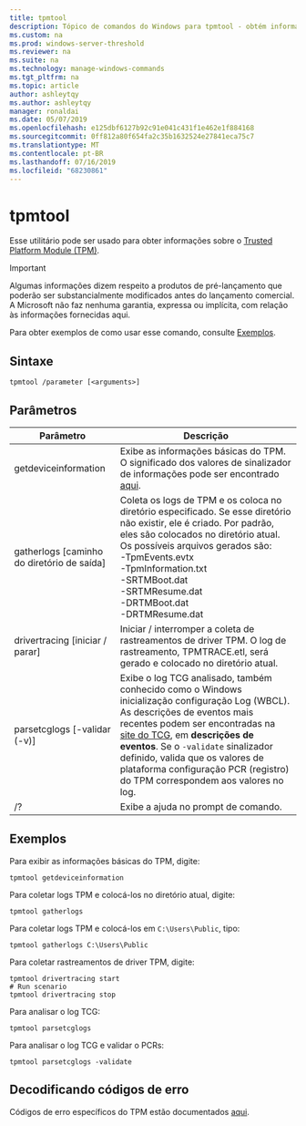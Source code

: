 ```yaml
---
title: tpmtool
description: Tópico de comandos do Windows para tpmtool - obtém informações sobre o Trusted Platform Module.
ms.custom: na
ms.prod: windows-server-threshold
ms.reviewer: na
ms.suite: na
ms.technology: manage-windows-commands
ms.tgt_pltfrm: na
ms.topic: article
author: ashleytqy
ms.author: ashleytqy
manager: ronaldai
ms.date: 05/07/2019
ms.openlocfilehash: e125dbf6127b92c91e041c431f1e462e1f884168
ms.sourcegitcommit: 0ff812a80f654fa2c35b1632524e27841eca75c7
ms.translationtype: MT
ms.contentlocale: pt-BR
ms.lasthandoff: 07/16/2019
ms.locfileid: "68230861"
---
```

# <a name="tpmtool"></a>tpmtool

Esse utilitário pode ser usado para obter informações sobre o [Trusted Platform Module (TPM)](https://docs.microsoft.com/windows/security/information-protection/tpm/trusted-platform-module-overview).

>[!IMPORTANT]
>Algumas informações dizem respeito a produtos de pré-lançamento que poderão ser substancialmente modificados antes do lançamento comercial. A Microsoft não faz nenhuma garantia, expressa ou implícita, com relação às informações fornecidas aqui.

Para obter exemplos de como usar esse comando, consulte [Exemplos](#tpmtool_examples).

## <a name="syntax"></a>Sintaxe

```
tpmtool /parameter [<arguments>]
```
## <a name="parameters"></a>Parâmetros

|Parâmetro|Descrição|
|---------|-----------|
|getdeviceinformation|Exibe as informações básicas do TPM. O significado dos valores de sinalizador de informações pode ser encontrado [aqui](https://docs.microsoft.com/windows/desktop/SecProv/win32-tpm-isreadyinformation#parameters).|
|gatherlogs [caminho do diretório de saída]|Coleta os logs de TPM e os coloca no diretório especificado. Se esse diretório não existir, ele é criado. Por padrão, eles são colocados no diretório atual. Os possíveis arquivos gerados são: </br>-TpmEvents.evtx</br>-TpmInformation.txt</br>-SRTMBoot.dat</br>-SRTMResume.dat</br>-DRTMBoot.dat</br>-DRTMResume.dat</br>|
|drivertracing [iniciar / parar]|Iniciar / interromper a coleta de rastreamentos de driver TPM. O log de rastreamento, TPMTRACE.etl, será gerado e colocado no diretório atual.|
|parsetcglogs [-validar (-v)]|Exibe o log TCG analisado, também conhecido como o Windows inicialização configuração Log (WBCL). As descrições de eventos mais recentes podem ser encontradas na [site do TCG](https://trustedcomputinggroup.org/resource/pc-client-specific-platform-firmware-profile-specification/), em **descrições de eventos**. Se o `-validate` sinalizador definido, valida que os valores de plataforma configuração PCR (registro) do TPM correspondem aos valores no log.|
|/?|Exibe a ajuda no prompt de comando.|

## <a name="tpmtool_examples"></a>Exemplos

Para exibir as informações básicas do TPM, digite:
```
tpmtool getdeviceinformation
```
Para coletar logs TPM e colocá-los no diretório atual, digite:
```
tpmtool gatherlogs
```
Para coletar logs TPM e colocá-los em `C:\Users\Public`, tipo:
```
tpmtool gatherlogs C:\Users\Public
```
Para coletar rastreamentos de driver TPM, digite:
```
tpmtool drivertracing start
# Run scenario
tpmtool drivertracing stop
```
Para analisar o log TCG:
```
tpmtool parsetcglogs
```
Para analisar o log TCG e validar o PCRs:
```
tpmtool parsetcglogs -validate
```

## <a name="decoding-error-codes"></a>Decodificando códigos de erro

Códigos de erro específicos do TPM estão documentados [aqui](https://docs.microsoft.com/windows/desktop/com/com-error-codes-6).
